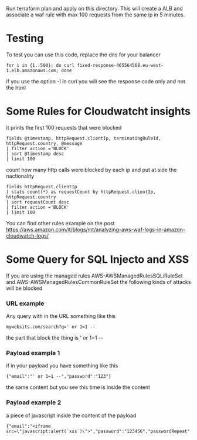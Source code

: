 Run terraform plan and apply on this directory. This will create a ALB and associate a waf 
rule with max 100 requests from the same ip in 5 minutes.

# Testing

To test you can use this code, replace the dns for your balancer

```
for i in {1..500}; do curl fixed-response-465564568.eu-west-1.elb.amazonaws.com; done
```

if you use the option -I in curl you will see the response code only and not the html

# Some Rules for Cloudwatcht insights

it prints the first 100 requests that were blocked
```
fields @timestamp, httpRequest.clientIp, terminatingRuleId, httpRequest.country, @message
| filter action ='BLOCK'
| sort @timestamp desc
| limit 100
```

count how many http calls were blocked by each ip and put at side the nactionality
```
fields httpRequest.clientIp
| stats count(*) as requestCount by httpRequest.clientIp, httpRequest.country
| sort requestCount desc
| filter action ='BLOCK'
| limit 100
```

You can find other rules example on the post https://aws.amazon.com/it/blogs/mt/analyzing-aws-waf-logs-in-amazon-cloudwatch-logs/ 

# Some Query for SQL Injecto and XSS
If you are using the managed rules AWS-AWSManagedRulesSQLiRuleSet and AWS-AWSManagedRulesCommonRuleSet the following kinds of attacks will be blocked

### URL example
Any query with in the URL something like this
```
mywebsits.com/search?q=' or 1=1 --
```
the part that block the thing is ' or 1=1 --

### Payload example 1
if in your payload you have something like this
```
{"email":"' or 1=1 --","password":"123"}
```
the same content but you see this time is inside the content

### Payload example 2
a piece of javascript inside the content of the payload
```
{"email":"<iframe src=\"javascript:alert(`xss`)\">","password":"123456","passwordRepeat":"123456"}
```


